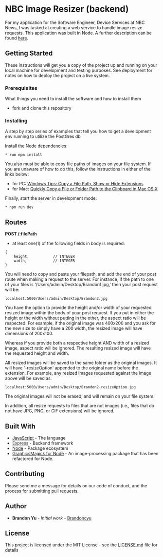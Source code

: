 # NBC Image Resizer (backend)

For my application for the Software Engineer, Device Services at NBC News, I was tasked at creating a web service to handle image resize requests. This application was built in Node. A further description can be found [here](./NBC-News-Digital-Code-Challenge.pdf).

## Getting Started

These instructions will get you a copy of the project up and running on your local machine for development and testing purposes. See deployment for notes on how to deploy the project on a live system.

### Prerequisites

What things you need to install the software and how to install them

* fork and clone this repository

### Installing

A step by step series of examples that tell you how to get a development env running to utilize the PostGres db

Install the Node dependencies:

```shell
* run npm install
```

You also must be able to copy file paths of images on your file system. If you are unaware of how to do this, follow the instructions in either of the links below:

* for PC: [Windows Tips: Copy a File Path, Show or Hide Extensions](https://www.pcworld.com/article/251406/windows_tips_copy_a_file_path_show_or_hide_extensions.html)
* for Mac: [Quickly Copy a File or Folder Path to the Clipboard in Mac OS X](http://osxdaily.com/2013/06/19/copy-file-folder-path-mac-os-x/)

Finally, start the server in development mode:

```shell
* npm run dev
```

## Routes

**POST /:filePath**
- at least one(1) of the following fields in body is required:
```
{
    height,           // INTEGER
    width,            // INTEGER
}
```

You will need to copy and paste your filepath, and add the end of your post route when making a request to the server. For instance, if the path to one of your files is '/Users/admin/Desktop/Brandon1.jpg,' then your post request will be:

```
localhost:5000/Users/admin/Desktop/Brandon2.jpg
```

You have the option to provide the height and/or width of your requested resized image within the body of your post request. If you put in either the height or the width without putting in the other, the aspect ratio will be respected. For example, if the original image was 400x200 and you ask for the new size to simply have a 200 width, the resized image will have dimensions of 200x100.

Whereas if you provide both a respective height AND width of a resized image, aspect ratio will be ignored. The resulting resized image will have the requested height and width.

All resized images will be saved to the same folder as the original images. It will have '-resizeOption' appended to the original name before the extension. For example, any resized images requested against the image above will be saved as:

```
localhost:5000/Users/admin/Desktop/Brandon2-resizeOption.jpg
```

The original images will not be erased, and will remain on your file system.

In addition, all resize requests to files that are not images (i.e., files that do not have JPG, PNG, or GIF extensions) will be ignored.

## Built With

* [JavaScript](https://www.javascript.com/) - The language
* [Express](http://expressjs.com/) - Backend framework
* [Node](https://nodejs.org/en/) - Package ecosystem
* [GraphicsMagick for Node](https://github.com/aheckmann/gm) - An image-processing package that has been refactored for Node.

## Contributing

Please send me a message for details on our code of conduct, and the process for submitting pull requests.

## Author

* **Brandon Yu** - *Initial work* - [Brandoncyu](https://github.com/Brandoncyu)

## License

This project is licensed under the MIT License - see the [LICENSE.md](LICENSE.md) file for details
